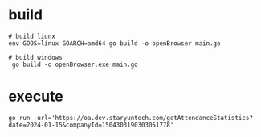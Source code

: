 
# build
```shell
# build liunx
env GOOS=linux GOARCH=amd64 go build -o openBrowser main.go

# build windows
 go build -o openBrowser.exe main.go
```

# execute
```shell
go run -url='https://oa.dev.staryuntech.com/getAttendanceStatistics?date=2024-01-15&companyId=1504303190303051778'

```